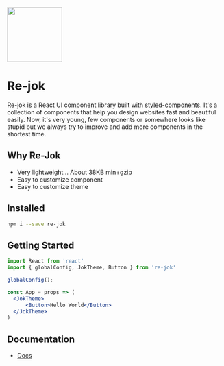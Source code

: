 
<img src='http://res.cloudinary.com/lighter/image/upload/v1532614796/logo-preview-4851acb3-1251-4cc4-af87-3646f0407894_hdubzv.jpg' width='128' height='128' />

# Re-jok

Re-jok is a React UI component library
built with [styled-components][sc]. It's a collection of components that help you design websites fast and beautiful easily. Now, it's very young, few components or somewhere looks like stupid but we always try to improve and add more components in the shortest time.

[sc]: https://github.com/styled-components/styled-components

## Why Re-Jok

- Very lightweight... About 38KB min+gzip
- Easy to customize component
- Easy to customize theme

## Installed

```sh
npm i --save re-jok
```
## Getting Started

```jsx
import React from 'react'
import { globalConfig, JokTheme, Button } from 're-jok'

globalConfig();

const App = props => (
  <JokTheme>
      <Button>Hello World</Button>
  </JokTheme>
)
```

## Documentation

- [Docs](https://re-jok.herokuapp.com/)
